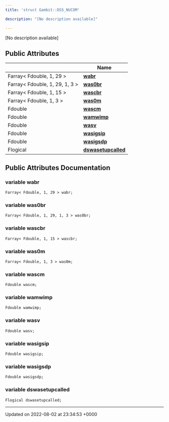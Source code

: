 ```yaml
---
title: 'struct Gambit::DS5_NUCOM'

description: "[No description available]"

---
```









[No description available]

## Public Attributes

|                | Name           |
| -------------- | -------------- |
| Farray< Fdouble, 1, 29 > | **[wabr](/documentation/code/darkbit_development/classes/structgambit_1_1ds5__nucom/#variable-wabr)**  |
| Farray< Fdouble, 1, 29, 1, 3 > | **[was0br](/documentation/code/darkbit_development/classes/structgambit_1_1ds5__nucom/#variable-was0br)**  |
| Farray< Fdouble, 1, 15 > | **[wascbr](/documentation/code/darkbit_development/classes/structgambit_1_1ds5__nucom/#variable-wascbr)**  |
| Farray< Fdouble, 1, 3 > | **[was0m](/documentation/code/darkbit_development/classes/structgambit_1_1ds5__nucom/#variable-was0m)**  |
| Fdouble | **[wascm](/documentation/code/darkbit_development/classes/structgambit_1_1ds5__nucom/#variable-wascm)**  |
| Fdouble | **[wamwimp](/documentation/code/darkbit_development/classes/structgambit_1_1ds5__nucom/#variable-wamwimp)**  |
| Fdouble | **[wasv](/documentation/code/darkbit_development/classes/structgambit_1_1ds5__nucom/#variable-wasv)**  |
| Fdouble | **[wasigsip](/documentation/code/darkbit_development/classes/structgambit_1_1ds5__nucom/#variable-wasigsip)**  |
| Fdouble | **[wasigsdp](/documentation/code/darkbit_development/classes/structgambit_1_1ds5__nucom/#variable-wasigsdp)**  |
| Flogical | **[dswasetupcalled](/documentation/code/darkbit_development/classes/structgambit_1_1ds5__nucom/#variable-dswasetupcalled)**  |

## Public Attributes Documentation

### variable wabr

```
Farray< Fdouble, 1, 29 > wabr;
```


### variable was0br

```
Farray< Fdouble, 1, 29, 1, 3 > was0br;
```


### variable wascbr

```
Farray< Fdouble, 1, 15 > wascbr;
```


### variable was0m

```
Farray< Fdouble, 1, 3 > was0m;
```


### variable wascm

```
Fdouble wascm;
```


### variable wamwimp

```
Fdouble wamwimp;
```


### variable wasv

```
Fdouble wasv;
```


### variable wasigsip

```
Fdouble wasigsip;
```


### variable wasigsdp

```
Fdouble wasigsdp;
```


### variable dswasetupcalled

```
Flogical dswasetupcalled;
```


-------------------------------

Updated on 2022-08-02 at 23:34:53 +0000